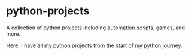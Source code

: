 # python-projects
A collection of python projects including automation scripts, games, and more.

Here, I have all my python projects from the start of my python journey.

